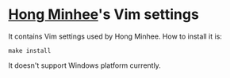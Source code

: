 [Hong Minhee][]'s Vim settings
==============================

It contains Vim settings used by Hong Minhee. How to install it is:

    make install

It doesn't support Windows platform currently.

[Hong Minhee]: http://dahlia.kr/
